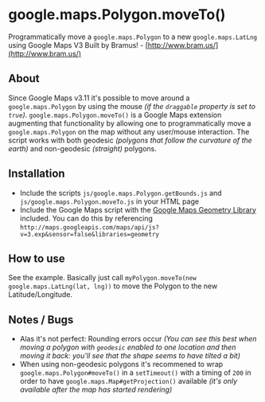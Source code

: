 # google.maps.Polygon.moveTo()

Programmatically move a `google.maps.Polygon` to a new `google.maps.LatLng` using Google Maps V3
Built by Bramus! - [http://www.bram.us/](http://www.bram.us/)


## About

Since Google Maps v3.11 it's possible to move around a `google.maps.Polygon` by using the mouse _(if the `draggable` property is set to `true`)_. `google.maps.Polygon.moveTo()` is a Google Maps extension augmenting that functionality by allowing one to programmatically move a `google.maps.Polygon` on the map without any user/mouse interaction. The script works with both geodesic _(polygons that follow the curvature of the earth)_ and non-geodesic _(straight)_ polygons.


## Installation

* Include the scripts `js/google.maps.Polygon.getBounds.js` and `js/google.maps.Polygon.moveTo.js` in your HTML page
* Include the Google Maps script with the [Google Maps Geometry Library](https://developers.google.com/maps/documentation/javascript/geometry) included. You can do this by referencing `http://maps.googleapis.com/maps/api/js?v=3.exp&sensor=false&libraries=geometry`


## How to use

See the example. Basically just call `myPolygon.moveTo(new google.maps.LatLng(lat, lng))` to move the Polygon to the new Latitude/Longitude.


## Notes / Bugs

* Alas it's not perfect: Rounding errors occur _(You can see this best when moving a polygon with `geodesic` enabled to one location and then moving it back: you'll see that the shape seems to have tilted a bit)_
* When using non-geodesic polygons it's recommened to wrap `google.maps.Polygon#moveTo()` in a `setTimeout()` with a timing of `200` in order to have `google.maps.Map#getProjection()` available _(it's only available after the map has started rendering)_